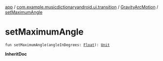 [app](../../index.md) / [com.example.musicdictionaryandroid.ui.transition](../index.md) / [GravityArcMotion](index.md) / [setMaximumAngle](./set-maximum-angle.md)

# setMaximumAngle

`fun setMaximumAngle(angleInDegrees: `[`Float`](https://kotlinlang.org/api/latest/jvm/stdlib/kotlin/-float/index.html)`): `[`Unit`](https://kotlinlang.org/api/latest/jvm/stdlib/kotlin/-unit/index.html)

**InheritDoc**

